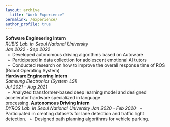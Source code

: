 ```yaml
---
layout: archive
  title: "Work Experience"
permalink: /experience/
author_profile: true
---
```

**Software Engineering Intern**  
*RUBIS Lab. in Seoul National University*  
*Jan 2022 - Sep 2022*  
&ensp;◦&ensp;Developed autonomous driving algorithms based on Autoware  
&ensp;◦&ensp;Participated in data collection for adolescent emotional AI tutors  
&ensp;◦&ensp;Conducted research on how to improve the overall response time of ROS (Robot Operating System)  
**Hardware Engineering Intern**  
*Samsung Electronics (System LSI)*  
*Jul 2021 - Aug 2021*  
&ensp;◦&ensp;Analyzed transformer-based deep learning model and designed accelerator hardware specialized in language  
processing.
**Autonomous Driving Intern**  
*DYROS Lab. in Seoul National University*
*Jan 2020 - Feb 2020*
&ensp;◦&ensp;Participated in creating datasets for lane detection and traffic light detection.
&ensp;◦&ensp;Designed path planning algorithms for vehicle parking.

